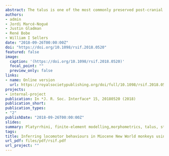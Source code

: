 ```yaml
---
abstract: The talus is one of the most commonly preserved post-cranial elements in the platyrrhine fossil record. Talar morphology can provide information about postural adaptations because it is the anatomical structure responsible for transmitting body mass forces from the leg to the foot. The aim of this study is to test whether the locomotor behaviour of fossil Miocene platyrrhines could be inferred from their talus morphology. The extant sample was classified into three different locomotor categories and then talar strength was compared using finite-element analysis. Geometric morphometrics were used to quantify talar shape and to assess its association with biomechanical strength. Finally, several machine-learning (ML) algorithms were trained using both the biomechanical and morphometric data from the extant taxa to infer the possible locomotor behaviour of the Miocene fossil sample. The obtained results show that the different locomotor categories are distinguishable using either biomechanical or morphometric data. The ML algorithms categorized most of the fossil sample as arboreal quadrupeds. This study has shown that a combined approach can contribute to the understanding of platyrrhine talar morphology and its relationship with locomotion. This approach is likely to be beneficial for determining the locomotor habits in other fossil taxa.
authors:
- admin
- Jordi Marcé-Nogué
- Justin Gladman
- René Bobe
- William I Sellers
date: "2018-09-26T00:00:00Z"
doi: "https://doi.org/10.1098/rsif.2018.0520"
featured: false
image:
  caption: '(https://doi.org/10.1098/rsif.2018.0520)'
  focal_point: ""
  preview_only: false
links:
- name: Online version
  url: https://royalsocietypublishing.org/doi/full/10.1098/rsif.2018.0520
projects:
- internal-project
publication: In *J. R. Soc. Interface* 15, 20180520 (2018)
publication_short: 
publication_types:
- "2"
publishDate: "2018-09-26T00:00:00Z"
slides: 
summary: Platyrrhini, finite-element modelling,morphometrics, talus, statistical learning, positional behaviour
tags:
title: Inferring locomotor behaviours in Miocene New World monkeys using finite element analysis, geometric morphometrics and machine-learning classification techniques applied to talar morphology
url_pdf: files/pdf/rsif.pdf
url_project: ""
---
```


